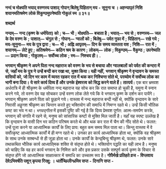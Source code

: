  **नन्दं च मोक्ष्यति भयाद् वरुणस्य पाशाद्** **गोपान् बिलेषु पिहितान् मय** **-** **सूनुना च ।** **अह्न्यापृतं निशि शयानमतिश्रमेण** **लोकं विकुण्ठमुपनेष्यति गोकुलं स्म ॥ ३१॥** 

**शब्दार्थ** 

**नन्दम्—** **नन्द (कृष्ण के धर्मपिता) को** **; च—** **भी** **; मोक्ष्यति—** **बचाता है** **; भयात्—** **भय से** **; वरुणस्य—** **जल के देव वरुण के** **;** **पाशात्—** **चंगुल से** **; गोपान्—** **ग्वालों को** **; बिलेषु—** **पर्वत गुफा में** **; पिहितान्—** **रखे गये** **; मय-सूनुना—** **मय के पुत्र द्वारा** **; च—** **भी** **; अह्नि आपृतम्—** **दिन के समय व्यस्तता वश** **; निशि—** **रात में** **; शयानम्—** **लेटे हुए** **; अतिश्रमेण—** **कठिन श्रम के कारण** **;** **लोकम्—** **लोक** **; विकुण्ठम्—** **वैकुण्ठ** **; उपनेष्यति—** **प्रदान किया** **; गोकुलम्—** **सर्वोच्च लोक** **; स्म—** **निश्चय ही।** **.** 

**भगवान् श्रीकृष्ण ने अपने पिता नन्द महाराज को वरुण के भय से बचाया और ग्वालबालों** **को पर्वत की कन्दरा में से, जहाँ मय के पुत्र ने उन्हें बन्दी कर रखा था, मुक्त किया। यही नहीं,** **भगवान् श्रीकृष्ण ने वृन्दावन के समस्त वासियों को, जो दिन भर काम में व्यस्त रहकर रात में** **थक कर निश्चिन्त सोते थे, परव्योम में सर्वोच्च लोक का भागी बना दिया। ये सारे कार्य दिव्य हैं** **और उनके ईश्वरत्व को सिद्ध करने वाले हैं।** **तात्पर्य :** एक बार भ्रमवश अर्धरात्रि में ही श्रीकृष्ण के धर्मपिता नन्द महाराज यह सोच कर कि रात समाप्त हो चुकी है, यमुना में स्नान करने गये, तो वरुण देव यह सोचकर उन्हें वरुण लोक लेते गये कि वे भगवान् कृष्ण के दर्शन कर पायेंगे। भगवान् श्रीकृष्ण अपने पिता को छुड़ाने गये। वास्तव में नन्द महाराज बन्दी नहीं थे, क्योंकि वृन्दावन के सारे निवासी अहॢनश श्रीकृष्ण का चिन्तन करते हुए भक्तियोग की समाधि में निमग्न रहते थे। उन्हें किसी भौतिक कष्ट का भय न था। *भगवद्गीता* में इसकी पुष्टि की गई है कि दिव्य प्रेमवश पूर्णत: आत्म-समर्पण करके, भगवान् की संगति में रहने से, मनुष्य को सांसारिक कष्टों से मुक्ति मिल जाती है। यहाँ यह स्पष्ट उल्लेख है कि वृन्दावन के वासी दिन भर कठिन परिश्रम करते थे और थक कर रात में चैन की नींद सोते थे। फलत: उन्हें पूजा करने या आध्यात्मिक कार्यों के लिए प्राय: बहुत कम समय मिल पाता था। किन्तु वास्तव में वे सर्वोत्कृष्ट आध्यात्मिक कार्यों में ही मग्न रहते थे। उनका हर कार्य आध्यात्मिक होता था, क्योंकि वह श्रीकृष्ण के साथ उनके सश्बन्धों से ही जुड़ा होता था। उनके कार्यों के केन्द्रबिन्दु श्रीकृष्ण थे, फलत: उनके सारे तथाकथित भौतिक कार्य आध्याति्मक शक्ति से संतृप्त होते थे। भक्तियोग पद्धति का यही लाभ है। मनुष्य को चाहिए कि वह हर कार्य भगवान् के निमित्त करे और इस प्रकार उसके सश्पूर्ण कार्य कृष्ण के विचार से संतृप्त होंगे जो आध्यात्मिक साक्षात्कार में समाधि का उच्चतम रूप है।  **गोपैर्मखे प्रतिहते व्रज** **-** **विप्लवाय** **देवेऽभिवर्षति पशून् कृपया रिरक्षु: ।** **धर्तोच्छिलीन्ध्रमिव सप्त** **-** **दिनानि सप्त** **-** 